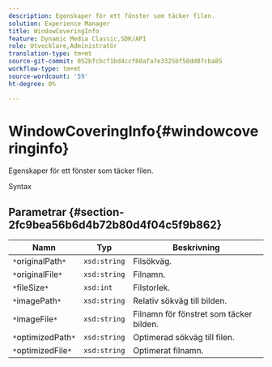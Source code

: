 ```yaml
---
description: Egenskaper för ett fönster som täcker filen.
solution: Experience Manager
title: WindowCoveringInfo
feature: Dynamic Media Classic,SDK/API
role: Utvecklare,Administratör
translation-type: tm+mt
source-git-commit: 052bfcbcf1bd4ccf60afa7e3325bf58dd07cba85
workflow-type: tm+mt
source-wordcount: '59'
ht-degree: 0%

---
```



# WindowCoveringInfo{#windowcoveringinfo}

Egenskaper för ett fönster som täcker filen.

Syntax

## Parametrar {#section-2fc9bea56b6d4b72b80d4f04c5f9b862}

| Namn | Typ | Beskrivning |
|---|---|---|
| `*`originalPath`*` | `xsd:string` | Filsökväg. |
| `*`originalFile`*` | `xsd:string` | Filnamn. |
| `*`fileSize`*` | `xsd:int` | Filstorlek. |
| `*`imagePath`*` | `xsd:string` | Relativ sökväg till bilden. |
| `*`imageFile`*` | `xsd:string` | Filnamn för fönstret som täcker bilden. |
| `*`optimizedPath`*` | `xsd:string` | Optimerad sökväg till filen. |
| `*`optimizedFile`*` | `xsd:string` | Optimerat filnamn. |

